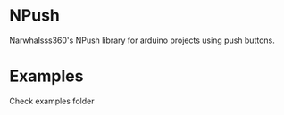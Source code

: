 # NPush
Narwhalsss360's NPush library for arduino projects using push buttons.
# Examples
  Check examples folder